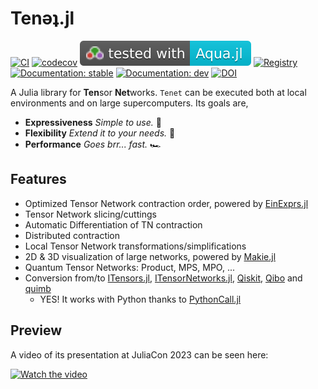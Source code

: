 # Tenǝʇ.jl

[![CI](https://github.com/bsc-quantic/Tenet.jl/actions/workflows/CI.yml/badge.svg)](https://github.com/bsc-quantic/Tenet.jl/actions/workflows/CI.yml)
[![codecov](https://codecov.io/github/bsc-quantic/Tenet.jl/branch/master/graph/badge.svg?token=011276A85K)](https://codecov.io/github/bsc-quantic/Tenet.jl)
[![Aqua QA](https://raw.githubusercontent.com/JuliaTesting/Aqua.jl/master/badge.svg)](https://github.com/JuliaTesting/Aqua.jl)
[![Registry](https://badgen.net/badge/registry/bsc-quantic/purple)](https://github.com/bsc-quantic/Registry)
[![Documentation: stable](https://img.shields.io/badge/docs-stable-blue.svg)](https://bsc-quantic.github.io/Tenet.jl/)
[![Documentation: dev](https://img.shields.io/badge/docs-dev-blue.svg)](https://bsc-quantic.github.io/Tenet.jl/dev/)
[![DOI](https://zenodo.org/badge/569902394.svg)](https://doi.org/10.5281/zenodo.14757117)

A Julia library for **Ten**sor **Net**works. `Tenet` can be executed both at local environments and on large supercomputers. Its goals are,

- **Expressiveness** _Simple to use._ 👶
- **Flexibility** _Extend it to your needs._ 🔧
- **Performance** _Goes brr... fast._ 🏎️

## Features

- Optimized Tensor Network contraction order, powered by [EinExprs.jl](https://github.com/bsc-quantic/EinExprs.jl)
- Tensor Network slicing/cuttings
- Automatic Differentiation of TN contraction
- Distributed contraction
- Local Tensor Network transformations/simplifications
- 2D & 3D visualization of large networks, powered by [Makie.jl](https://github.com/MakieOrg/Makie.jl)
- Quantum Tensor Networks: Product, MPS, MPO, ...
- Conversion from/to [ITensors.jl](https://github.com/ITensor/ITensors.jl), [ITensorNetworks.jl](https://github.com/ITensor/ITensorNetworks.jl), [Qiskit](https://github.com/Qiskit/qiskit), [Qibo](https://github.com/qiboteam/qibo) and [quimb](https://github.com/jcmgray/quimb)
  - YES! It works with Python thanks to [PythonCall.jl](https://github.com/JuliaPy/PythonCall.jl)

## Preview

A video of its presentation at JuliaCon 2023 can be seen here:

[![Watch the video](https://img.youtube.com/vi/8BHGtm6FRMk/maxresdefault.jpg)](https://youtu.be/8BHGtm6FRMk)
